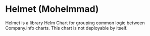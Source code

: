 # Helmet (Mohelmmad)

Helmet is a library Helm Chart for grouping common logic between Company.info charts. This chart is not deployable by itself.
